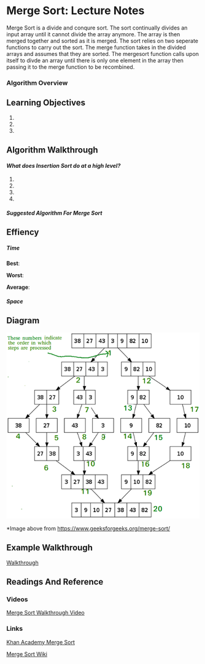 # Merge Sort: Lecture Notes
Merge Sort is a divide and conqure sort. The sort continually divides an input array until it cannot divide the array anymore. The array is then merged together and sorted as it is merged. The sort relies on two seperate functions to carry out the sort. The merge function takes in the divided arrays and assumes that they are sorted. The mergesort function calls upon itself to divde an array until there is only one element in the array then passing it to the merge function to be recombined.  

### Algorithm Overview
  

## Learning Objectives

1. 
2. 
3. 


## **Algorithm Walkthrough**
#### *What does Insertion Sort do at a high level?*

1. 
2. 
3. 
4. 

##### *Suggested Algorithm For Merge Sort*


## Effiency
##### *Time*
**Best**: 

**Worst**: 

**Average**: 

##### *Space*




## Diagram
![Sort Diagram](https://github.com/RevYolution/data-structures-and-algorithms/blob/master/assets/Merge-Sort.png)

*Image above from https://www.geeksforgeeks.org/merge-sort/

## Example Walkthrough
[Walkthrough](https://www.hackerearth.com/practice/algorithms/sorting/merge-sort/tutorial/)

## Readings And Reference

### Videos
[Merge Sort Walkthrough Video](https://www.youtube.com/watch?v=7LN9z140U90)

### Links
[Khan Academy Merge Sort](https://www.khanacademy.org/computing/computer-science/algorithms/merge-sort/a/overview-of-merge-sort)

[Merge Sort Wiki](https://en.wikipedia.org/wiki/Merge_sort)
